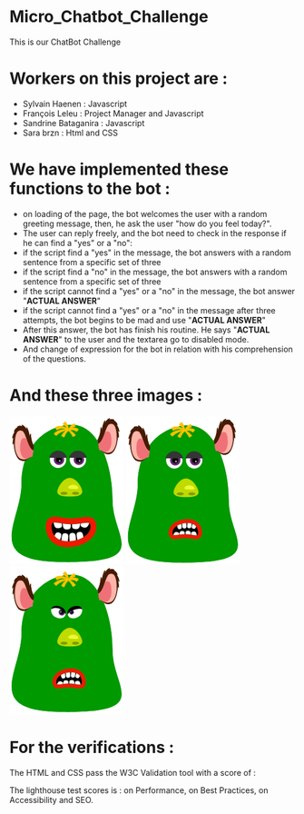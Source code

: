 # Micro_Chatbot_Challenge
This is our ChatBot Challenge

Workers on this project are :
=============================
- Sylvain Haenen : Javascript
- François Leleu : Project Manager and Javascript
- Sandrine Bataganira : Javascript
- Sara brzn : Html and CSS

We have implemented these functions to the bot :
========================================================

- on loading of the page, the bot welcomes the user with a random greeting message, then, he ask the user "how do you feel today?".
- The user can reply freely, and the bot need to check in the response if he can find a "yes" or a "no":
- if the script find a "yes" in the message, the bot answers with a random sentence from a specific set of three
- if the script find a "no" in the message, the bot answers with a random sentence from a specific set of three
- if the script cannot find a "yes" or a "no" in the message, the bot answer "__ACTUAL ANSWER__"
- if the script cannot find a "yes" or a "no" in the message after three attempts, the bot begins to be mad and use "__ACTUAL ANSWER__"
- After this answer, the bot has finish his routine. He says "__ACTUAL ANSWER__" to the user and the textarea go to disabled mode.
- And change of expression for the bot in relation with his comprehension of the questions.

And these three images :
=======================

![welcome avatar](images/welcome-monster.png)
![frustrated avatar](images/frustrated-monster.png)
![mad avatar](images/mad-monster.png)

For the verifications :
=======================

The HTML and CSS pass the W3C Validation tool with a score of :

The lighthouse test scores is : on Performance,  on Best Practices, on Accessibility and SEO.